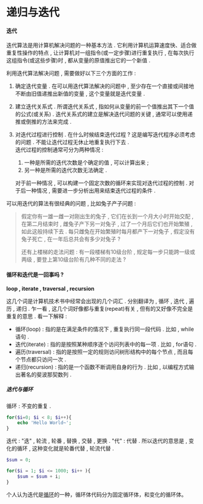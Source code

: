 # 递归与迭代

#### 迭代

迭代算法是用计算机解决问题的一种基本方法 . 它利用计算机运算速度快、适合做重复性操作的特点 , 让计算机对一组指令\(或一定步骤\)进行重复执行 , 在每次执行这组指令\(或这些步骤\)时 , 都从变量的原值推出它的一个新值 .

利用迭代算法解决问题 , 需要做好以下三个方面的工作 :

1. 确定迭代变量 . 在可以用迭代算法解决的问题中 , 至少存在一个直接或间接地不断由旧值递推出新值的变量 , 这个变量就是迭代变量 . 
2. 建立迭代关系式 . 所谓迭代关系式 , 指如何从变量的前一个值推出其下一个值的公式\(或关系\) . 迭代关系式的建立是解决迭代问题的关键 , 通常可以使用递推或倒推的方法来完成 . 
3. 对迭代过程进行控制 . 在什么时候结束迭代过程 ? 这是编写迭代程序必须考虑的问题 . 不能让迭代过程无休止地重复执行下去 .  
   迭代过程的控制通常可分为两种情况 :  
   1. 一种是所需的迭代次数是个确定的值 , 可以计算出来 ;  
   2. 另一种是所需的迭代次数无法确定 .

   对于前一种情况 , 可以构建一个固定次数的循环来实现对迭代过程的控制 . 对于后一种情况 , 需要进一步分析出用来结束迭代过程的条件 .

可以用迭代的算法有很经典的问题 , 比如兔子产子问题 :

> 假定你有一雄一雌一对刚出生的兔子 , 它们在长到一个月大小时开始交配 , 在第二月结束时 , 雌兔子产下另一对兔子 , 过了一个月后它们也开始繁殖 , 如此这般持续下去 . 每只雌兔在开始繁殖时每月都产下一对兔子 , 假定没有兔子死亡 , 在一年后总共会有多少对兔子 ?
>
> 还有上楼梯的走法问题 : 有一段楼梯有10级台阶 , 规定每一步只能跨一级或两级 , 要登上第10级台阶有几种不同的走法 ?

#### 循环和迭代是一回事吗 ?

**loop , iterate , traversal , recursion**

这几个词是计算机技术书中经常会出现的几个词汇 . 分别翻译为 , 循环 , 迭代 , 遍历 , 递归 . 乍一看 , 这几个词好像都与重复\(repeat\)有关 , 但有的又好像不完全是重复的意思 . 看一下解释 :

* 循环\(loop\) : 指的是在满足条件的情况下 , 重复执行同一段代码 . 比如 , while语句 . 
* 迭代\(iterate\) : 指的是按照某种顺序逐个访问列表中的每一项 . 比如 , for语句 . 
* 遍历\(traversal\) : 指的是按照一定的规则访问树形结构中的每个节点 , 而且每个节点都只访问一次 . 
* 递归\(recursion\) : 指的是一个函数不断调用自身的行为 . 比如 , 以编程方式输出著名的斐波那契数列 . 

##### 迭代与循环

循环 : 不变的重复 .

```php
for($i=0; $i < 8; $i++){
    echo 'Hello World~';
}
```

迭代 : "迭" , 轮流 , 轮番 , 替换 , 交替 , 更换 . "代" : 代替 . 所以迭代的意思是 , 变化的循环 , 这种变化就是轮番代替 , 轮流代替 . 

```php
$sum = 0;

for($i = 1; $i <= 1000; $i++ ){
	$sum = $sum + i;
}
```

个人认为迭代是[循环](http://www.nowamagic.net/librarys/veda/tag/循环)的一种，循环体代码分为固定循环体，和变化的循环体。

